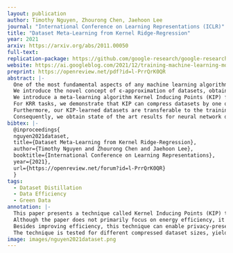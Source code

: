 ```yaml
---
layout: publication
author: Timothy Nguyen, Zhourong Chen, Jaehoon Lee
journal: "International Conference on Learning Representations (ICLR)"
title: "Dataset Meta-Learning from Kernel Ridge-Regression"
year: 2021
arxiv: https://arxiv.org/abs/2011.00050
full-text: 
replication-package: https://github.com/google-research/google-research/blob/master/kip/
website: https://ai.googleblog.com/2021/12/training-machine-learning-models-more.html
preprint: https://openreview.net/pdf?id=l-PrrQrK0QR
abstract: |-
  One of the most fundamental aspects of any machine learning algorithm is the training data used by the algorithm. 
  We introduce the novel concept of ϵ-approximation of datasets, obtaining datasets which are much smaller than or are significant corruptions of the original training data while maintaining similar performance. 
  We introduce a meta-learning algorithm Kernel Inducing Points (KIP) for obtaining such remarkable datasets, drawing inspiration from recent developments in the correspondence between infinitely-wide neural networks and kernel ridge-regression (KRR).
  For KRR tasks, we demonstrate that KIP can compress datasets by one or two orders of magnitude, significantly improving previous dataset distillation and subset selection methods while obtaining state of the art results for MNIST and CIFAR10 classification.
  Furthermore, our KIP-learned datasets are transferable to the training of finite-width neural networks even beyond the lazy-training regime.
  Consequently, we obtain state of the art results for neural network dataset distillation with potential applications to privacy-preservation.
bibtex: |-
  @inproceedings{
  nguyen2021dataset,
  title={Dataset Meta-Learning from Kernel Ridge-Regression},
  author={Timothy Nguyen and Zhourong Chen and Jaehoon Lee},
  booktitle={International Conference on Learning Representations},
  year={2021},
  url={https://openreview.net/forum?id=l-PrrQrK0QR}
  }
tags:
  - Dataset Distillation
  - Data Efficiency
  - Green Data
annotation: |-
  This paper presents a technique called Kernel Inducing Points (KIP) to generate new smaller datasets that yield similar performance when used to train a machine learning model. In other words, KIP is an algorithm for *dataset distillation*.
  Although the paper does not primarily focus on energy efficiency, it shows an an enormous potential of using dataset distillation to reduce the energy consumption of machine learning models – in particular, neural networks.
  Besides improving efficiency, this technique can enable privacy-preservation on datasets, since the generated datasets are different from its raw version. This is different from the concept of extracting coresets – a subset selected from the original dataset that preserves or approximates the original properties. 
  The technique is tested for different compressed dataset sizes, yielding similar performance results when compressing datasets by one or two orders of magnitude. Note: sometimes, the results in the paper are a bit rushed, but all the details are provided in the appendices.
image: images/nguyen2021dataset.png
---
```

